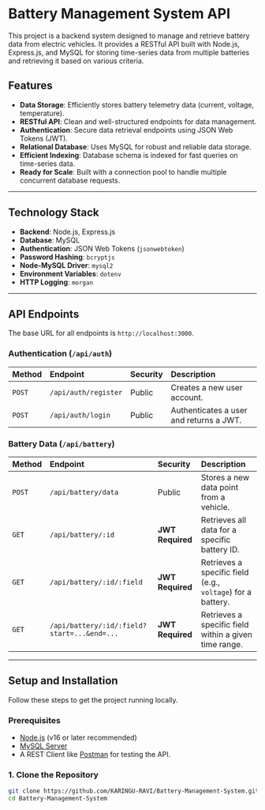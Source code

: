 # Battery Management System API

This project is a backend system designed to manage and retrieve battery data from electric vehicles. It provides a RESTful API built with Node.js, Express.js, and MySQL for storing time-series data from multiple batteries and retrieving it based on various criteria.

## Features

- **Data Storage**: Efficiently stores battery telemetry data (current, voltage, temperature).
- **RESTful API**: Clean and well-structured endpoints for data management.
- **Authentication**: Secure data retrieval endpoints using JSON Web Tokens (JWT).
- **Relational Database**: Uses MySQL for robust and reliable data storage.
- **Efficient Indexing**: Database schema is indexed for fast queries on time-series data.
- **Ready for Scale**: Built with a connection pool to handle multiple concurrent database requests.

---

## Technology Stack

- **Backend**: Node.js, Express.js
- **Database**: MySQL
- **Authentication**: JSON Web Tokens (`jsonwebtoken`)
- **Password Hashing**: `bcryptjs`
- **Node-MySQL Driver**: `mysql2`
- **Environment Variables**: `dotenv`
- **HTTP Logging**: `morgan`

---

## API Endpoints

The base URL for all endpoints is `http://localhost:3000`.

### Authentication (`/api/auth`)

| Method | Endpoint | Security | Description |
| :--- | :--- | :--- | :--- |
| `POST` | `/api/auth/register` | Public | Creates a new user account. |
| `POST` | `/api/auth/login` | Public | Authenticates a user and returns a JWT. |

### Battery Data (`/api/battery`)

| Method | Endpoint | Security | Description |
| :--- | :--- | :--- | :--- |
| `POST` | `/api/battery/data` | Public | Stores a new data point from a vehicle. |
| `GET` | `/api/battery/:id` | **JWT Required** | Retrieves all data for a specific battery ID. |
| `GET` | `/api/battery/:id/:field` | **JWT Required** | Retrieves a specific field (e.g., `voltage`) for a battery. |
| `GET` | `/api/battery/:id/:field?start=...&end=...` | **JWT Required** | Retrieves a specific field within a given time range. |

---

## Setup and Installation

Follow these steps to get the project running locally.

### Prerequisites

- [Node.js](https://nodejs.org/) (v16 or later recommended)
- [MySQL Server](https://dev.mysql.com/downloads/mysql/)
- A REST Client like [Postman](https://www.postman.com/) for testing the API.

### 1. Clone the Repository

```bash
git clone https://github.com/KARINGU-RAVI/Battery-Management-System.git
cd Battery-Management-System
